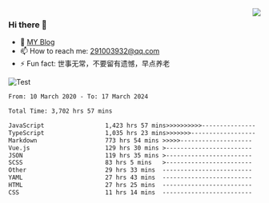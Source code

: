 <img align='right' src='https://github-readme-stats.vercel.app/api?username=niaogege&show_icons=true&theme=radical'/>

### Hi there 👋

- 🌱 [MY Blog](https://bythewayer.com/)
- 📫 How to reach me: 291003932@qq.com
- ⚡ Fun fact:  世事无常，不要留有遗憾，早点养老

![Test](https://github-readme-stats.vercel.app/api/top-langs/?username=niaogege&layout=compact)

<!--START_SECTION:waka-->

```txt
From: 10 March 2020 - To: 17 March 2024

Total Time: 3,702 hrs 57 mins

JavaScript                 1,423 hrs 57 mins>>>>>>>>>>---------------   38.45 %
TypeScript                 1,035 hrs 23 mins>>>>>>>------------------   27.96 %
Markdown                   773 hrs 54 mins >>>>>--------------------   20.90 %
Vue.js                     129 hrs 30 mins >------------------------   03.50 %
JSON                       119 hrs 35 mins >------------------------   03.23 %
SCSS                       83 hrs 5 mins   >------------------------   02.24 %
Other                      29 hrs 33 mins  -------------------------   00.80 %
YAML                       27 hrs 43 mins  -------------------------   00.75 %
HTML                       27 hrs 25 mins  -------------------------   00.74 %
CSS                        11 hrs 14 mins  -------------------------   00.30 %
```

<!--END_SECTION:waka-->
